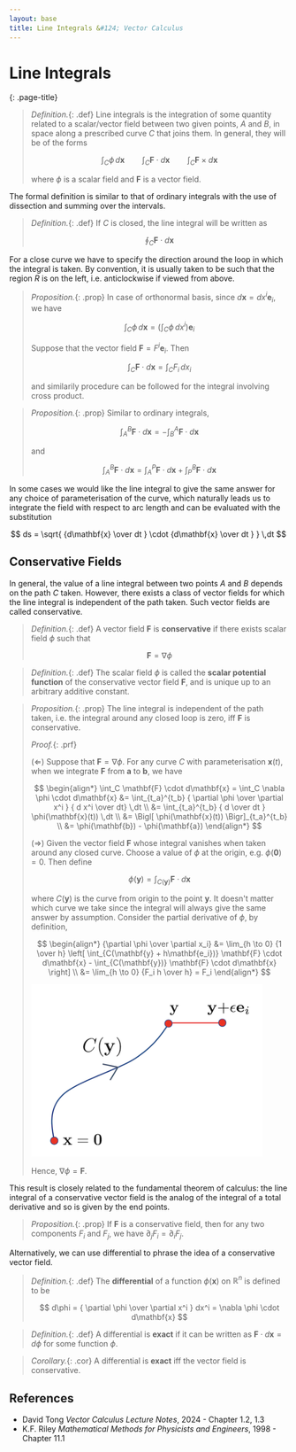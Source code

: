 ```yaml
---
layout: base
title: Line Integrals &#124; Vector Calculus
---
```


# Line Integrals
{: .page-title}

> *Definition.*{: .def}
> Line integrals is the integration of some quantity related to a scalar/vector field
> between two given points, $A$ and $B$, in space along a prescribed curve $C$ that joins them.
> In general, they will be of the forms
>
> $$
  \int_C \phi \,d\mathbf{x} \qquad \int_C \mathbf{F} \cdot d\mathbf{x} \qquad \int_C \mathbf{F} \times d\mathbf{x}
  $$
>
> where $\phi$ is a scalar field and $\mathbf{F}$ is a vector field.

The formal definition is similar to that of ordinary integrals with the use of dissection and summing over the intervals.

> *Definition.*{: .def}
> If $C$ is closed, the line integral will be written as
>
> $$
  \oint_C \mathbf{F} \cdot d\mathbf{x}
  $$

For a close curve we have to specify the direction around the loop in which the integral is taken.
By convention, it is usually taken to be such that the region $R$ is on the left, i.e. anticlockwise if viewed from above.

> *Proposition.*{: .prop}
> In case of orthonormal basis, since $d\mathbf{x} = dx^i \mathbf{e}_i$, we have
>
> $$
  \int_C \phi \,d\mathbf{x} = \left( \int_C \phi \, dx^i \right) \mathbf{e}_i
  $$
>
> Suppose that the vector field $\mathbf{F} = F^i \mathbf{e}_i$. Then
>
> $$
  \int_C \mathbf{F} \cdot d\mathbf{x} = \int_C F_i \, dx_i
  $$
>
> and similarily procedure can be followed for the integral involving cross product.

> *Proposition.*{: .prop}
> Similar to ordinary integrals,
>
> $$
  \int_A^B \mathbf{F} \cdot d\mathbf{x} = -\int_B^A \mathbf{F} \cdot d\mathbf{x}
  $$
>
> and
>
> $$
  \int_A^B \mathbf{F} \cdot d\mathbf{x} = \int_A^P \mathbf{F} \cdot d\mathbf{x} + \int_P^B \mathbf{F} \cdot d\mathbf{x}
  $$

In some cases we would like the line integral to give the same answer for any choice of parameterisation of the curve,
which naturally leads us to integrate the field with respect to arc length and can be evaluated with the substitution

$$
ds = \sqrt{ {d\mathbf{x} \over dt } \cdot {d\mathbf{x} \over dt } } \,dt
$$

## Conservative Fields

In general, the value of a line integral between two points $A$ and $B$ depends on the path $C$ taken.
However, there exists a class of vector fields for which the line integral is independent of the path taken.
Such vector fields are called conservative.

> *Definition.*{: .def}
> A vector field $\mathbf{F}$ is **conservative** if there exists scalar field $\phi$ such that
>
> $$
  \mathbf{F} = \nabla \phi
  $$

> *Definition.*{: .def}
> The scalar field $\phi$ is called the **scalar potential function** of the conservative vector field $\mathbf{F}$,
> and is unique up to an arbitrary additive constant.

> *Proposition.*{: .prop}
> The line integral is independent of the path taken, i.e. the integral around any closed loop is zero, iff $\mathbf{F}$ is conservative.
>
> *Proof.*{: .prf}
>
> ($\Leftarrow$) Suppose that $\mathbf{F} = \nabla \phi$.
> For any curve $C$ with parameterisation $\mathbf{x}(t)$, when we integrate $\mathbf{F}$ from $\mathbf{a}$ to $\mathbf{b}$, we have
>
> $$
  \begin{align*}
  \int_C \mathbf{F} \cdot d\mathbf{x} = \int_C \nabla \phi \cdot d\mathbf{x}
  &= \int_{t_a}^{t_b} { \partial \phi \over \partial x^i } { d x^i \over dt} \,dt \\
  &= \int_{t_a}^{t_b} { d \over dt } \phi(\mathbf{x}(t)) \,dt \\
  &= \Bigl[ \phi(\mathbf{x}(t)) \Bigr]_{t_a}^{t_b} \\
  &= \phi(\mathbf{b}) - \phi(\mathbf{a})
  \end{align*}
  $$
>
> ($\Rightarrow$) Given the vector field $\mathbf{F}$ whose integral vanishes when taken around any closed curve.
> Choose a value of $\phi$ at the origin, e.g. $\phi(\mathbf{0}) = 0$.
> Then define
>
> $$
  \phi(\mathbf{y}) = \int_{C(\mathbf{y})} \mathbf{F} \cdot d\mathbf{x}
  $$
>
> where $C(\mathbf{y})$ is the curve from origin to the point $\mathbf{y}$.
> It doesn't matter which curve we take since the integral will always give the same answer by assumption.
> Consider the partial derivative of $\phi$, by definition,
>
> $$
  \begin{align*}
  {\partial \phi \over \partial x_i} &= \lim_{h \to 0} {1 \over h} \left[ \int_{C(\mathbf{y} + h\mathbf{e_i})} \mathbf{F} \cdot d\mathbf{x} - \int_{C(\mathbf{y})} \mathbf{F} \cdot d\mathbf{x} \right] \\
  &= \lim_{h \to 0} {F_i h \over h} = F_i
  \end{align*}
  $$
>
> ![Conservative Field Integration](../images/vector-calculus-line-integral-conservative-field.png)
>
> Hence, $\nabla \phi = \mathbf{F}$.

This result is closely related to the fundamental theorem of calculus: the line integral of a conservative vector field is the analog of the integral of a total derivative and so is given by the end points.

> *Proposition.*{: .prop}
> If $\mathbf{F}$ is a conservative field, then for any two components $F_i$ and $F_j$, we have $\partial_j F_i = \partial_i F_j$.

Alternatively, we can use differential to phrase the idea of a conservative vector field.

> *Definition.*{: .def}
> The **differential** of a function $\phi(\mathbf{x})$ on $\mathbb{R}^n$ is defined to be
>
> $$
  d\phi = { \partial \phi \over \partial x^i } dx^i = \nabla \phi \cdot d\mathbf{x}
  $$

> *Definition.*{: .def}
> A differential is **exact** if it can be written as $\mathbf{F} \cdot d\mathbf{x} = d \phi$ for some function $\phi$.

> *Corollary.*{: .cor}
> A differential is **exact** iff the vector field is conservative.

## References

* David Tong _Vector Calculus Lecture Notes_, 2024 - Chapter 1.2, 1.3
* K.F. Riley _Mathematical Methods for Physicists and Engineers_, 1998 - Chapter 11.1
